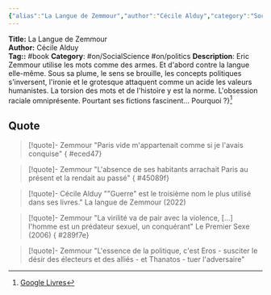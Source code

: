 ```yaml
---
{"alias":"La Langue de Zemmour","author":"Cécile Alduy","category":"Social Science","publisher":"Seuil","publish":"2022-02-18","total":64,"isbn":"2021497488 9782021497489","cover_url":"http://books.google.com/books/content?id=9ZReEAAAQBAJ&printsec=frontcover&img=1&zoom=1&edge=curl&source=gbs_api","status":"reading","created":"2023-04-15T12:49:47.127+02:00","dg-publish":true,"permalink":"/sources/contents/cecile-alduy-la-langue-de-zemmour/","dgPassFrontmatter":true,"noteIcon":"1","updated":"2023-05-02T14:49:12.132+02:00"}
---
```


**Title:** La Langue de Zemmour  
**Author:** Cécile Alduy  
**Tag::** #book 
**Category**: #on/SocialScience #on/politics 
**Description**: Eric Zemmour utilise les mots comme des armes. Et d'abord contre la langue elle-même. Sous sa plume, le sens se brouille, les concepts politiques s'inversent, l'ironie et le grotesque attaquent comme un acide les valeurs humanistes. La torsion des mots et de l'histoire y est la norme. L'obsession raciale omniprésente. Pourtant ses fictions fascinent... Pourquoi ?}[^1]

[^1]: [Google Livres](https://books.google.fr/)

## Quote 

> [!quote]- Zemmour
> "Paris vide m'appartenait comme si je l'avais conquise"
{ #eced47}


> [!quote]- Zemmour
> "L'absence de ses habitants arrachait Paris au présent et la rendait au passé"
{ #45089f}


> [!quote]- Cécile Alduy
> ""Guerre" est le troisième nom le plus utilisé dans ses livres." La langue de Zemmour (2022)

> [!quote]- Zemmour
> "La virilité va de pair avec la violence, [...] l'homme est un prédateur sexuel, un conquérant" Le Premier Sexe (2006)
{ #289f7e}



> [!quote]- Zemmour
> "L'essence de la politique, c'est Eros - susciter le désir des électeurs et des alliés - et Thanatos - tuer l'adversaire" 

